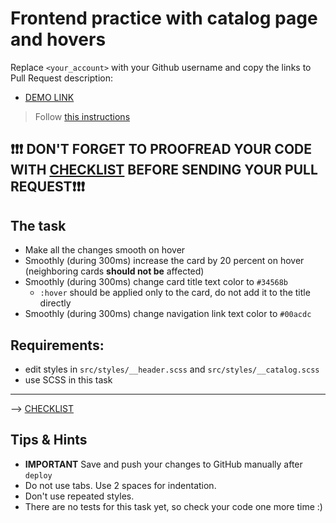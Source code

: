 # Frontend practice with catalog page and hovers
Replace `<your_account>` with your Github username and copy the links to Pull Request description:
- [DEMO LINK](https://stanislav-ushakov.github.io/layout_catalog_hovers/)

> Follow [this instructions](https://github.com/mate-academy/layout_task-guideline#how-to-solve-the-layout-tasks-on-github)

## ❗️❗️❗️ DON'T FORGET TO PROOFREAD YOUR CODE WITH [CHECKLIST](https://github.com/mate-academy/layout_catalog_hovers/blob/master/checklist.md) BEFORE SENDING YOUR PULL REQUEST❗️❗️❗️

## The task

- Make all the changes smooth on hover
- Smoothly (during 300ms) increase the card by 20 percent on hover (neighboring cards **should not be** affected)
- Smoothly (during 300ms) change card title text color to `#34568b`
  - `:hover` should be applied only to the card, do not add it to the title directly
- Smoothly (during 300ms) change navigation link text color to `#00acdc`

## Requirements:
- edit styles in `src/styles/__header.scss` and `src/styles/__catalog.scss`
- use SCSS in this task

---
--> [CHECKLIST](https://github.com/mate-academy/layout_catalog_hovers/blob/master/checklist.md)

## Tips & Hints
- **IMPORTANT** Save and push your changes to GitHub manually after `deploy`
- Do not use tabs. Use 2 spaces for indentation.
- Don't use repeated styles.
- There are no tests for this task yet, so check your code one more time :)
